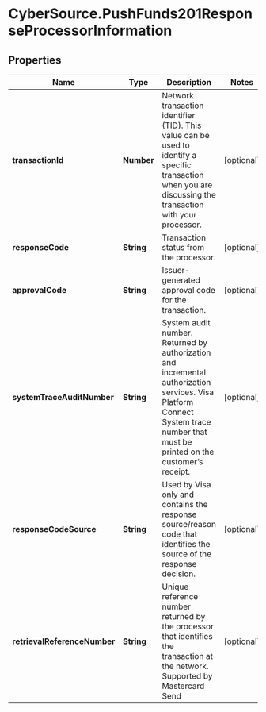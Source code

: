 # CyberSource.PushFunds201ResponseProcessorInformation

## Properties
Name | Type | Description | Notes
------------ | ------------- | ------------- | -------------
**transactionId** | **Number** | Network transaction identifier (TID). This value can be used to identify a specific transaction when you are discussing the transaction with your processor.  | [optional] 
**responseCode** | **String** | Transaction status from the processor.  | [optional] 
**approvalCode** | **String** | Issuer-generated approval code for the transaction.  | [optional] 
**systemTraceAuditNumber** | **String** | System audit number. Returned by authorization and incremental authorization services.  Visa Platform Connect  System trace number that must be printed on the customer’s receipt.  | [optional] 
**responseCodeSource** | **String** | Used by Visa only and contains the response source/reason code that identifies the source of the response decision.  | [optional] 
**retrievalReferenceNumber** | **String** | Unique reference number returned by the processor that identifies the transaction at the network.  Supported by Mastercard Send  | [optional] 


